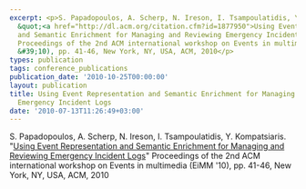 ```yaml
---
excerpt: <p>S. Papadopoulos, A. Scherp, N. Ireson, I. Tsampoulatidis, Y. Kompatsiaris.
  &quot;<a href="http://dl.acm.org/citation.cfm?id=1877950">Using Event Representation
  and Semantic Enrichment for Managing and Reviewing Emergency Incident Logs</a>&quot;
  Proceedings of the 2nd ACM international workshop on Events in multimedia (EiMM
  &#39;10), pp. 41-46, New York, NY, USA, ACM, 2010</p>
types: publication
tags: conference_publications
publication_date: '2010-10-25T00:00:00'
layout: publication
title: Using Event Representation and Semantic Enrichment for Managing and Reviewing
  Emergency Incident Logs
date: '2010-07-13T11:26:49+03:00'
---
```

<p>S. Papadopoulos, A. Scherp, N. Ireson, I. Tsampoulatidis, Y. Kompatsiaris. &quot;<a href="http://dl.acm.org/citation.cfm?id=1877950">Using Event Representation and Semantic Enrichment for Managing and Reviewing Emergency Incident Logs</a>&quot; Proceedings of the 2nd ACM international workshop on Events in multimedia (EiMM &#39;10), pp. 41-46, New York, NY, USA, ACM, 2010</p>
